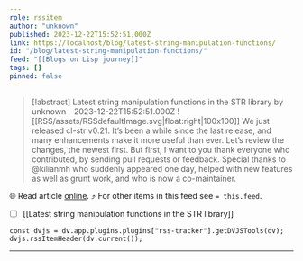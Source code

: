 ```yaml
---
role: rssitem
author: "unknown"
published: 2023-12-22T15:52:51.000Z
link: https://localhost/blog/latest-string-manipulation-functions/
id: "/blog/latest-string-manipulation-functions/"
feed: "[[Blogs on Lisp journey]]"
tags: []
pinned: false
---
```


> [!abstract] Latest string manipulation functions in the STR library by unknown - 2023-12-22T15:52:51.000Z
> ![[RSS/assets/RSSdefaultImage.svg|float:right|100x100]] We just released cl-str v0.21. It’s been a while since the last release, and many enhancements make it more useful than ever. Let’s review the changes, the newest first. But first, I want to you thank everyone who contributed, by sending pull requests or feedback. Special thanks to @kilianmh who suddenly appeared one day, helped with new features as well as grunt work, and who is now a co-maintainer.

🌐 Read article [online](https://localhost/blog/latest-string-manipulation-functions/). ⤴ For other items in this feed see `= this.feed`.

- [ ] [[Latest string manipulation functions in the STR library]]

~~~dataviewjs
const dvjs = dv.app.plugins.plugins["rss-tracker"].getDVJSTools(dv);
dvjs.rssItemHeader(dv.current());
~~~

- - -
